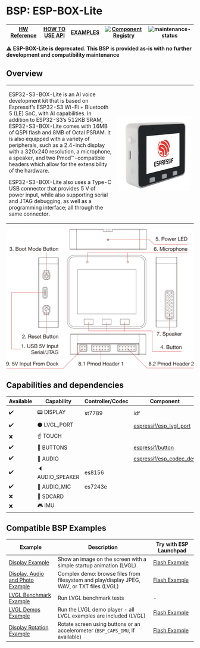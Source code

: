 # BSP: ESP-BOX-Lite

| [HW Reference](https://github.com/espressif/esp-box/tree/master/hardware) | [HOW TO USE API](https://github.com/espressif/esp-bsp/blob/master/docu/how_to_use.md) | [EXAMPLES](#compatible-bsp-examples) | [![Component Registry](https://components.espressif.com/components/espressif/esp-box-lite/badge.svg)](https://components.espressif.com/components/espressif/esp-box-lite) | ![maintenance-status](https://img.shields.io/badge/maintenance-as--is-yellow.svg) |
| --- | --- | --- | --- | -- |


:warning: **ESP-BOX-Lite is deprecated. This BSP is provided as-is with no further development and compatibility maintenance**

## Overview

<table>
<tr><td>

ESP32-S3-BOX-Lite is an AI voice development kit that is based on Espressif’s ESP32-S3 Wi-Fi + Bluetooth 5 (LE) SoC, with AI capabilities. In addition to ESP32-S3’s 512KB SRAM, ESP32-S3-BOX-Lite comes with 16MB of QSPI flash and 8MB of Octal PSRAM. It is also equipped with a variety of peripherals, such as a 2.4-inch display with a 320x240 resolution, a microphone, a speaker, and two Pmod™-compatible headers which allow for the extensibility of the hardware.

ESP32-S3-BOX-Lite also uses a Type-C USB connector that provides 5 V of power input, while also supporting serial and JTAG debugging, as well as a programming interface; all through the same connector.

</td><td width="200">
  <img src="doc/esp-box-lite.webp">
</td></tr>
</table>

![image](doc/pic.png)

## Capabilities and dependencies

<div align="center">
<!-- START_DEPENDENCIES -->

|     Available    |       Capability       |Controller/Codec|                                           Component                                          |   Version  |
|------------------|------------------------|----------------|----------------------------------------------------------------------------------------------|------------|
|:heavy_check_mark:|     :pager: DISPLAY    |     st7789     |                                              idf                                             |>=4.4.5,<6.0|
|:heavy_check_mark:|:black_circle: LVGL_PORT|                |[espressif/esp_lvgl_port](https://components.espressif.com/components/espressif/esp_lvgl_port)|     ^2     |
|        :x:       |    :point_up: TOUCH    |                |                                                                                              |            |
|:heavy_check_mark:| :radio_button: BUTTONS |                |       [espressif/button](https://components.espressif.com/components/espressif/button)       |    ^2.4    |
|:heavy_check_mark:|  :musical_note: AUDIO  |                |[espressif/esp_codec_dev](https://components.espressif.com/components/espressif/esp_codec_dev)|    ~1.1    |
|:heavy_check_mark:| :speaker: AUDIO_SPEAKER|     es8156     |                                                                                              |            |
|:heavy_check_mark:| :microphone: AUDIO_MIC |     es7243e    |                                                                                              |            |
|        :x:       |  :floppy_disk: SDCARD  |                |                                                                                              |            |
|        :x:       |    :video_game: IMU    |                |                                                                                              |            |

<!-- END_DEPENDENCIES -->
</div>

## Compatible BSP Examples

<div align="center">
<!-- START_EXAMPLES -->

| Example | Description | Try with ESP Launchpad |
| ------- | ----------- | ---------------------- |
| [Display Example](https://github.com/espressif/esp-bsp/tree/master/examples/display) | Show an image on the screen with a simple startup animation (LVGL) | [Flash Example](https://espressif.github.io/esp-launchpad/?flashConfigURL=https://espressif.github.io/esp-bsp/config.toml&app=display) |
| [Display, Audio and Photo Example](https://github.com/espressif/esp-bsp/tree/master/examples/display_audio_photo) | Complex demo: browse files from filesystem and play/display JPEG, WAV, or TXT files (LVGL) | [Flash Example](https://espressif.github.io/esp-launchpad/?flashConfigURL=https://espressif.github.io/esp-bsp/config.toml&app=display_audio_photo) |
| [LVGL Benchmark Example](https://github.com/espressif/esp-bsp/tree/master/examples/display_lvgl_benchmark) | Run LVGL benchmark tests | - |
| [LVGL Demos Example](https://github.com/espressif/esp-bsp/tree/master/examples/display_lvgl_demos) | Run the LVGL demo player - all LVGL examples are included (LVGL) | [Flash Example](https://espressif.github.io/esp-launchpad/?flashConfigURL=https://espressif.github.io/esp-bsp/config.toml&app=display_lvgl_demo) |
| [Display Rotation Example](https://github.com/espressif/esp-bsp/tree/master/examples/display_rotation) | Rotate screen using buttons or an accelerometer (`BSP_CAPS_IMU`, if available) | [Flash Example](https://espressif.github.io/esp-launchpad/?flashConfigURL=https://espressif.github.io/esp-bsp/config.toml&app=display_rotation) |

<!-- END_EXAMPLES -->
</div>

<!-- START_BENCHMARK -->
<!-- END_BENCHMARK -->
